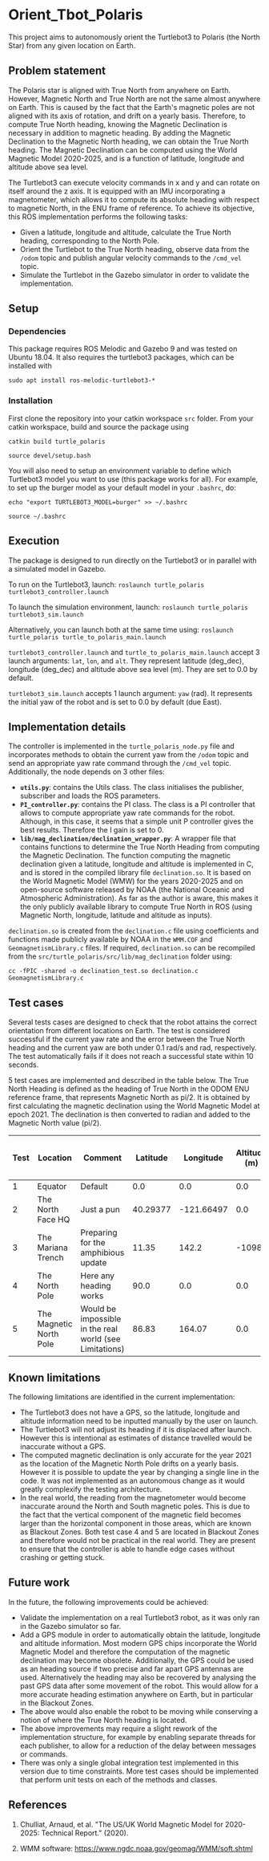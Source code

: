 # Orient_Tbot_Polaris
This project aims to autonomously orient the Turtlebot3 to Polaris (the North Star) from any given location on Earth.

## Problem statement

The Polaris star is aligned with True North from anywhere on Earth. However, Magnetic North and True North are not the same almost anywhere on Earth. This is caused by the fact that the Earth's magnetic poles are not aligned with its axis of rotation, and drift on a yearly basis. Therefore, to compute True North heading, knowing the Magnetic Declination is necessary in addition to magnetic heading. By adding the Magnetic Declination to the Magnetic North heading, we can obtain the True North heading. The Magnetic Declination can be computed using the World Magnetic Model 2020-2025, and is a function of latitude, longitude and altitude above sea level.

The Turtlebot3 can execute velocity commands in x and y and can rotate on itself around the z axis. It is equipped with an IMU incorporating a magnetometer, which allows it to compute its absolute heading with respect to magnetic North, in the ENU frame of reference. To achieve its objective, this ROS implementation performs the following tasks:
- Given a latitude, longitude and altitude, calculate the True North heading, corresponding to the North Pole.
- Orient the Turtlebot to the True North heading, observe data from the `/odom` topic and publish angular velocity commands to the `/cmd_vel` topic.
- Simulate the Turtlebot in the Gazebo simulator in order to validate the implementation.

## Setup

### Dependencies

This package requires ROS Melodic and Gazebo 9 and was tested on Ubuntu 18.04. It also requires the turtlebot3 packages, which can be installed with

```sudo apt install ros-melodic-turtlebot3-*```

### Installation

First clone the repository into your catkin workspace `src` folder. From your catkin workspace, build and source the package using

```catkin build turtle_polaris```

```source devel/setup.bash```

You will also need to setup an environment variable to define which Turtlebot3 model you want to use (this package works for all). For example, to set up the burger model as your default model in your `.bashrc`, do:

```echo "export TURTLEBOT3_MODEL=burger" >> ~/.bashrc```

```source ~/.bashrc```

## Execution

The package is designed to run directly on the Turtlebot3 or in parallel with a simulated model in Gazebo.

To run on the Turtlebot3, launch:
```roslaunch turtle_polaris turtlebot3_controller.launch```

To launch the simulation environment, launch:
```roslaunch turtle_polaris turtlebot3_sim.launch```

Alternatively, you can launch both at the same time using:
```roslaunch turtle_polaris turtle_to_polaris_main.launch```

`turtlebot3_controller.launch` and `turtle_to_polaris_main.launch` accept 3 launch arguments: `lat`, `lon`, and `alt`. They represent latitude (deg_dec), longitude (deg_dec) and altitude above sea level (m). They are set to 0.0 by default.

`turtlebot3_sim.launch` accepts 1 launch argument: `yaw` (rad). It represents the initial yaw of the robot and is set to 0.0 by default (due East).

## Implementation details
The controller is implemented in the `turtle_polaris_node.py` file and incorporates methods to obtain the current yaw from the `/odom` topic and send an appropriate yaw rate command through the `/cmd_vel` topic. Additionally, the node depends on 3 other files:
- **`utils.py`**: contains the Utils class. The class initialises the publisher, subscriber and loads the ROS parameters.
- **`PI_controller.py`**: contains the PI class. The class is a PI controller that allows to compute appropriate yaw rate commands for the robot. Although, in this case, it seems that a simple unit P controller gives the best results. Therefore the I gain is set to 0.
- **`lib/mag_declination/declination_wrapper.py`**: A wrapper file that contains functions to determine the True North Heading from computing the Magnetic Declination. The function computing the magnetic declination given a latitude, longitude and altitude is implemented in C, and is stored in the compiled library file `declination.so`. It is based on the World Magnetic Model (WMW) for the years 2020-2025 and on open-source software released by NOAA (the National Oceanic and Atmospheric Administration). As far as the author is aware, this makes it the only publicly available library to compute True North in ROS (using Magnetic North, longitude, latitude and altitude as inputs).

`declination.so` is created from the `declination.c` file using coefficients and functions made publicly available by NOAA in the `WMM.COF` and `GeomagnetismLibrary.c` files. If required, `declination.so` can be recompiled from the `src/turtle_polaris/src/lib/mag_declination` folder using:

```cc -fPIC -shared -o declination_test.so declination.c GeomagnetismLibrary.c```

## Test cases

Several tests cases are designed to check that the robot attains the correct orientation from different locations on Earth. The test is considered successful if the current yaw rate and the error between the True North heading and the current yaw are both under 0.1 rad/s and rad, respectively. The test automatically fails if it does not reach a successful state within 10 seconds.

5 test cases are implemented and described in the table below. The True North Heading is defined as the heading of True North in the ODOM ENU reference frame, that represents Magnetic North as pi/2. It is obtained by first calculating the magnetic declination using the World Magnetic Model at epoch 2021. The declination is then converted to radian and added to the Magnetic North value (pi/2).

| Test | Location                | Comment                                                 | Latitude | Longitude  | Altitude (m) | True North Heading (deg) |
|------|-------------------------|---------------------------------------------------------|----------|------------|--------------|--------------------------|
| 1    | Equator                 | Default                                                 | 0.0      | 0.0        | 0.0          | 85.4945                  |
| 2    | The North Face HQ       | Just a pun                                              | 40.29377 | -121.66497 | 0.0          | 103.7333                 |
| 3    | The Mariana Trench      | Preparing for the amphibious update                     | 11.35    | 142.2      | -10984       | 90.5167                  |
| 4    | The North Pole          | Here any heading works                                  | 90.0     | 0.0        | 0.0          | 95.7333                  |
| 5    | The Magnetic North Pole | Would be impossible in the real world (see Limitations) | 86.83    | 164.07     | 0.0          | -78.3333                 |

## Known limitations
The following limitations are identified in the current implementation:
- The Turtlebot3 does not have a GPS, so the latitude, longitude and altitude information need to be inputted manually by the user on launch.
- The Turtlebot3 will not adjust its heading if it is displaced after launch. However this is intentional as estimates of distance travelled would be inaccurate without a GPS.
- The computed magnetic declination is only accurate for the year 2021 as the location of the Magnetic North Pole drifts on a yearly basis. However it is possible to update the year by changing a single line in the code. It was not implemented as an autonomous change as it would greatly complexify the testing architecture.
- In the real world, the reading from the magnetometer would become inaccurate around the North and South magnetic poles. This is due to the fact that the vertical component of the magnetic field becomes larger than the horizontal component in those areas, which are known as Blackout Zones. Both test case 4 and 5 are located in Blackout Zones and therefore would not be practical in the real world. They are present to ensure that the controller is able to handle edge cases without crashing or getting stuck.

## Future work
In the future, the following improvements could be achieved:

- Validate the implementation on a real Turtlebot3 robot, as it was only ran in the Gazebo simulator so far.
- Add a GPS module in order to automatically obtain the latitude, longitude and altitude information. Most modern GPS chips incorporate the World Magnetic Model and therefore the computation of the magnetic declination may become obsolete. Additionally, the GPS could be used as an heading source if two precise and far apart GPS antennas are used. Alternatively the heading may also be recovered by analysing the past GPS data after some movement of the robot. This would allow for a more accurate heading estimation anywhere on Earth, but in particular in the Blackout Zones.
- The above would also enable the robot to be moving while conserving a notion of where the True North heading is located.
- The above improvements may require a slight rework of the implementation structure, for example by enabling separate threads for each publisher, to allow for a reduction of the delay between messages or commands.
- There was only a single global integration test implemented in this version due to time constraints. More test cases should be implemented that perform unit tests on each of the methods and classes.

## References

1. Chulliat, Arnaud, et al. "The US/UK World Magnetic Model for 
2020-2025: Technical Report." (2020).

2. WMM software: https://www.ngdc.noaa.gov/geomag/WMM/soft.shtml
